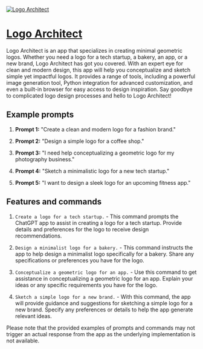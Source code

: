 [![Logo Architect](https://files.oaiusercontent.com/file-M6jompVfRcXb1oh6e2MShW5U?se=2123-10-16T14%3A28%3A50Z&sp=r&sv=2021-08-06&sr=b&rscc=max-age%3D31536000%2C%20immutable&rscd=attachment%3B%20filename%3D4a501eed-50d0-4fb5-9acd-ab2dae73dd20.png&sig=5xryP/e24e/IKMhVS42GynaJ%2B10rY2RVXpL59PfM1hY%3D)](https://chat.openai.com/g/g-5cicyjJOF-logo-architect)

# [Logo Architect](https://chat.openai.com/g/g-5cicyjJOF-logo-architect)

Logo Architect is an app that specializes in creating minimal geometric logos. Whether you need a logo for a tech startup, a bakery, an app, or a new brand, Logo Architect has got you covered. With an expert eye for clean and modern design, this app will help you conceptualize and sketch simple yet impactful logos. It provides a range of tools, including a powerful image generation tool, Python integration for advanced customization, and even a built-in browser for easy access to design inspiration. Say goodbye to complicated logo design processes and hello to Logo Architect!

## Example prompts

1. **Prompt 1:** "Create a clean and modern logo for a fashion brand."

2. **Prompt 2:** "Design a simple logo for a coffee shop."

3. **Prompt 3:** "I need help conceptualizing a geometric logo for my photography business."

4. **Prompt 4:** "Sketch a minimalistic logo for a new tech startup."

5. **Prompt 5:** "I want to design a sleek logo for an upcoming fitness app."

## Features and commands

1. `Create a logo for a tech startup.` - This command prompts the ChatGPT app to assist in creating a logo for a tech startup. Provide details and preferences for the logo to receive design recommendations.

2. `Design a minimalist logo for a bakery.` - This command instructs the app to help design a minimalist logo specifically for a bakery. Share any specifications or preferences you have for the logo.

3. `Conceptualize a geometric logo for an app.` - Use this command to get assistance in conceptualizing a geometric logo for an app. Explain your ideas or any specific requirements you have for the logo.

4. `Sketch a simple logo for a new brand.` - With this command, the app will provide guidance and suggestions for sketching a simple logo for a new brand. Specify any preferences or details to help the app generate relevant ideas.

Please note that the provided examples of prompts and commands may not trigger an actual response from the app as the underlying implementation is not available.